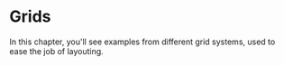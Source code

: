 # Grids

In this chapter, you'll see examples from different grid systems, used to ease the job of layouting.

